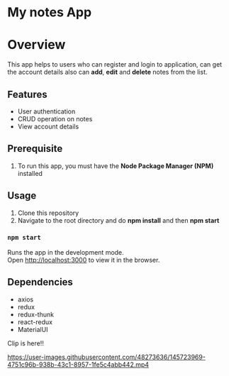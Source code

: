 # My notes App

# Overview

This app helps to users who can register and login to application, can get the account details also can **add**, **edit** and **delete** notes from the list.


## Features

- User authentication
- CRUD operation on notes
- View account details


## Prerequisite
1. To run this app, you must have the **Node Package Manager (NPM)** installed


## Usage

1. Clone this repository
2. Navigate to the root directory and do **npm install** and then **npm start**


### `npm start`

Runs the app in the development mode.\
Open [http://localhost:3000](http://localhost:3000) to view it in the browser.

## Dependencies

- axios 
- redux 
- redux-thunk 
- react-redux 
- MaterialUI 


Clip is here!!

https://user-images.githubusercontent.com/48273636/145723969-4751c96b-938b-43c1-8957-1fe5c4abb442.mp4
















